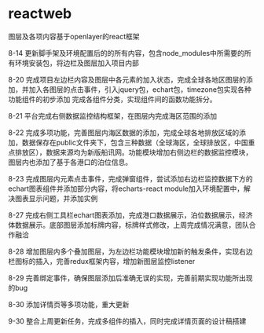 # reactweb
图层及各项内容基于openlayer的react框架

8-14
更新脚手架及环境配置后的的所有内容，包含node_modules中所需要的所有环境安装包，将边栏及图层加入项目内部

8-20
完成项目左边栏内容及图层中各元素的加入状态，完成全球各地区图层的添加，并加入各图层的点击事件，引入jquery包，echart包，timezone包实现各种功能组件的初步添加
完成各组件分类，实现组件间的函数功能拆分。

8-21
平台完成右侧数据监控结构框架，在图层内完成海区范围的添加

8-22
完成多项功能，完善图层内海区数据的添加，完成全球各地排放区域的添加，数据保存在public文件夹下，包含三种数据（全球海区，全球排放区，中国重点排放区），数据来源均为新版船讯网。功能模块增加右侧边栏的数据监控模块，图层内也添加了基于各港口的泊位信息。

8-23
完成图层内元素点击事件，完成弹窗组件，尝试添加右边栏监控数据下方的echart图表组件并添加部分内容，将echarts-react module加入环境配置中，解决图表显示问题，并添加实例

8-27
完成右侧工具栏echart图表添加，完成港口数据展示，泊位数据展示，经济体数据展示。底部图层添加标牌内容，标牌样式修改，上周完成情况满意，团队合作融洽

8-28
增加图层内多个叠加图层，为左边栏功能模块增加新的触发条件，实现右边栏图标的插入，完善redux框架内容，增加新图层监控listener

8-29
完善绑定事件，确保图层添加后准确无误的实现，完善前期实现功能所出现的bug

8-30
添加详情页等多项功能，重大更新

9-30
整合上周更新任务，完成多组件的插入，同时完成详情页面的设计稿搭建
